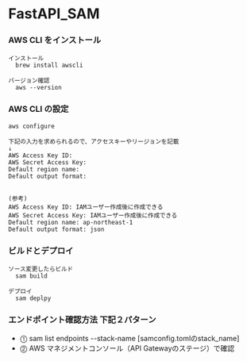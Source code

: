 # FastAPI_SAM

### AWS CLI をインストール
```
インストール
  brew install awscli

バージョン確認
  aws --version
```

### AWS CLI の設定
```
aws configure

下記の入力を求められるので、アクセスキーやリージョンを記載
↓
AWS Access Key ID: 
AWS Secret Access Key: 
Default region name: 
Default output format: 


(参考)
AWS Access Key ID: IAMユーザー作成後に作成できる
AWS Secret Access Key: IAMユーザー作成後に作成できる
Default region name: ap-northeast-1
Default output format: json
```

### ビルドとデプロイ
```
ソース変更したらビルド
  sam build

デプロイ
  sam deplpy
```

### エンドポイント確認方法 下記２パターン
- ⓵ sam list endpoints --stack-name [samconfig.tomlのstack_name]
- ⓶ AWS マネジメントコンソール（API Gatewayのステージ）で確認
